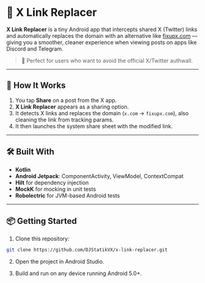 # 🔗 X Link Replacer

**X Link Replacer** is a tiny Android app that intercepts shared X (Twitter) links and automatically replaces the domain with an alternative like [fixupx.com](https://fixupx.com) — giving you a smoother, cleaner experience when viewing posts on apps like Discord and Telegram.

> 🚀 Perfect for users who want to avoid the official X/Twitter authwall.

---

## 🧠 How It Works

1. You tap **Share** on a post from the X app.
2. **X Link Replacer** appears as a sharing option.
3. It detects X links and replaces the domain (`x.com` → `fixupx.com`), also cleaning the link from tracking params.
4. It then launches the system share sheet with the modified link.

---

## 🛠️ Built With

- **Kotlin**
- **Android Jetpack**: ComponentActivity, ViewModel, ContextCompat
- **Hilt** for dependency injection
- **MockK** for mocking in unit tests
- **Robolectric** for JVM-based Android tests

---

## 📦 Getting Started

1. Clone this repository:

```bash
git clone https://github.com/DJStatikVX/x-link-replacer.git
```

2. Open the project in Android Studio.

3. Build and run on any device running Android 5.0+.
